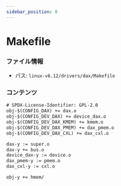 ```yaml
---
sidebar_position: 8
---
```

# Makefile

### ファイル情報

- パス: `linux-v6.12/drivers/dax/Makefile`

### コンテンツ

```txt
# SPDX-License-Identifier: GPL-2.0
obj-$(CONFIG_DAX) += dax.o
obj-$(CONFIG_DEV_DAX) += device_dax.o
obj-$(CONFIG_DEV_DAX_KMEM) += kmem.o
obj-$(CONFIG_DEV_DAX_PMEM) += dax_pmem.o
obj-$(CONFIG_DEV_DAX_CXL) += dax_cxl.o

dax-y := super.o
dax-y += bus.o
device_dax-y := device.o
dax_pmem-y := pmem.o
dax_cxl-y := cxl.o

obj-y += hmem/

```
